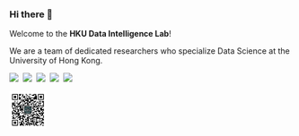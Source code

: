 
### Hi there 👋
Welcome to the <strong>HKU Data Intelligence Lab</strong>!

We are a team of dedicated researchers who specialize Data Science at the University of Hong Kong. 

<a href='https://sites.google.com/view/chaoh/'><img src='https://img.shields.io/badge/Home-Page-green' /></a>&nbsp;
<a href='https://scholar.google.com/citations?user=Zkv9FqwAAAAJ&hl=en'><img src='https://img.shields.io/badge/Google-Scholar-blue' /></a>&nbsp;
<a href='https://www.dropbox.com/scl/fi/nx9vamujvfieailwd1840/Official_Account.jpeg?rlkey=45zc8g7wmodmwhratrshiscib&e=1&dl=0'><img src='https://img.shields.io/badge/Open-DataScience-orange' /></a>&nbsp;
<img src='https://img.shields.io/github/stars/hkuds?color=green&style=social' />&nbsp;
<img src='https://img.shields.io/github/followers/hkuds?color=green&style=social' />

<img src='lab_qrcode.jpg' width=13% />
